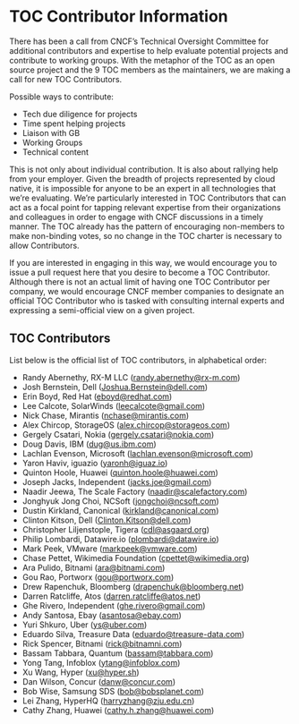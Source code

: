 # TOC Contributor Information

There has been a call from CNCF’s Technical Oversight Committee for additional contributors and expertise to help evaluate potential projects and contribute to working groups. With the metaphor of the TOC as an open source project and the 9 TOC members as the maintainers, we are making a call for new TOC Contributors.

Possible ways to contribute:

* Tech due diligence for projects
* Time spent helping projects
* Liaison with GB
* Working Groups
* Technical content

This is not only about individual contribution. It is also about rallying help from your employer. Given the breadth of projects represented by cloud native, it is impossible for anyone to be an expert in all technologies that we’re evaluating. We’re particularly interested in TOC Contributors that can act as a focal point for tapping relevant expertise from their organizations and colleagues in order to engage with CNCF discussions in a timely manner. The TOC already has the pattern of encouraging non-members to make non-binding votes, so no change in the TOC charter is necessary to allow Contributors.

If you are interested in engaging in this way, we would encourage you to issue a pull request here that you desire to become a TOC Contributor. Although there is not an actual limit of having one TOC Contributor per company, we would encourage CNCF member companies to designate an official TOC Contributor who is tasked with consulting internal experts and expressing a semi-official view on a given project.

## TOC Contributors

List below is the official list of TOC contributors, in alphabetical order:

* Randy	Abernethy, RX-M LLC (randy.abernethy@rx-m.com)
* Josh Bernstein, Dell (Joshua.Bernstein@dell.com)
* Erin Boyd, Red Hat (eboyd@redhat.com)
* Lee Calcote, SolarWinds (leecalcote@gmail.com)
* Nick Chase, Mirantis	(nchase@mirantis.com)
* Alex Chircop, StorageOS (alex.chircop@storageos.com)
* Gergely Csatari, Nokia (gergely.csatari@nokia.com)
* Doug Davis, IBM (dug@us.ibm.com)
* Lachlan	Evenson, Microsoft (lachlan.evenson@microsoft.com)
* Yaron Haviv, iguazio (yaronh@iguaz.io)
* Quinton Hoole, Huawei (quinton.hoole@huawei.com)
* Joseph Jacks, Independent	(jacks.joe@gmail.com)
* Naadir Jeewa, The Scale Factory	(naadir@scalefactory.com)
* Jonghyuk Jong Choi, NCSoft (jongchoi@ncsoft.com)
* Dustin Kirkland, Canonical (kirkland@canonical.com)
* Clinton	Kitson, Dell (Clinton.Kitson@dell.com)
* Christopher Liljenstople, Tigera (cdl@asgaard.org)
* Philip Lombardi, Datawire.io (plombardi@datawire.io)
* Mark Peek, VMware	(markpeek@vmware.com)
* Chase	Pettet, Wikimedia	Foundation (cpettet@wikimedia.org)
* Ara	Pulido, Bitnami	(ara@bitnami.com)
* Gou	Rao, Portworx (gou@portworx.com)
* Drew Rapenchuk, Bloomberg	(drapenchuk@bloomberg.net)
* Darren Ratcliffe, Atos (darren.ratcliffe@atos.net)
* Ghe	Rivero, Independent (ghe.rivero@gmail.com)
* Andy Santosa, Ebay (asantosa@ebay.com)
* Yuri Shkuro, Uber	(ys@uber.com)
* Eduardo	Silva, Treasure Data (eduardo@treasure-data.com)
* Rick Spencer, Bitnami	(rick@bitnamni.com)
* Bassam Tabbara, Quantum	(bassam@tabbara.com)
* Yong Tang, Infoblox (ytang@infoblox.com)
* Xu Wang, Hyper (xu@hyper.sh)
* Dan	Wilson, Concur	(danw@concur.com)
* Bob	Wise, Samsung SDS	(bob@bobsplanet.com)
* Lei	Zhang, HyperHQ (harryzhang@zju.edu.cn)
* Cathy	Zhang, Huawei (cathy.h.zhang@huawei.com)
